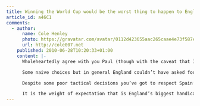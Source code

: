 ```yaml
---
title: Winning the World Cup would be the worst thing to happen to English football
article_id: a46C1
comments:
  - author:
      name: Cole Henley
      photo: https://gravatar.com/avatar/0112d423655aac265caae4e73f587e81
      url: http://cole007.net
    published: 2010-06-28T10:20:33+01:00
    content: |-
      Wholeheartedly agree with you Paul (though with the caveat that I haven’t supported England at international level since Mexico ’86).

      Some naive choices but in general England couldn’t have asked for a better manager than Capello for the World Cup. Sadly the media never gave him the space and time to appoint the best team rather than the best group of eleven individuals.

      Despite some poor tactical decisions you’ve got to respect Spain’s Del Bosque who in the face of an equally expectant media started the tournament with both Torres and Fabregas on the bench. If Capello had freedom or resolve to start with Gerrard, Lampard or Rooney on bench might have been a different outcome.

      It is the weight of expectation that is England’s biggest handicap and sadly the media dusted off all the nostalgic cliches (1966, WWII) in the face of an England team that failed to offer anything new. Perhaps the English need to look north of the Border for a lesson on footballing expectation, stop looking back and just enjoy the ride: <http://sport.caledonianmercury.com/2010/06/21/three-tips-as-the-three-lions-slouch-from-66-to-78/00407>
---
```

